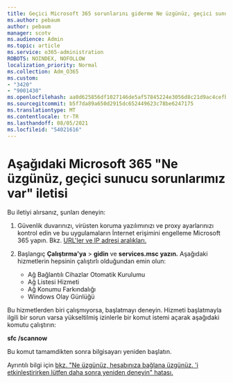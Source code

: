 ```yaml
---
title: Geçici Microsoft 365 sorunlarını giderme Ne üzgünüz, geçici sunucu sorunları iletisiyle karşıda
ms.author: pebaum
author: pebaum
manager: scotv
ms.audience: Admin
ms.topic: article
ms.service: o365-administration
ROBOTS: NOINDEX, NOFOLLOW
localization_priority: Normal
ms.collection: Adm_O365
ms.custom:
- "3420"
- "9001430"
ms.openlocfilehash: aa0d625856df1027146de5af57845224e3056d8c21d9ac4cefbd4a9c329f487c
ms.sourcegitcommit: b5f7da89a650d2915dc652449623c78be6247175
ms.translationtype: MT
ms.contentlocale: tr-TR
ms.lasthandoff: 08/05/2021
ms.locfileid: "54021616"
---
```

# <a name="fixing-the-microsoft-365-apps-sorry-we-are-having-temporary-server-issues-message"></a>Aşağıdaki Microsoft 365 "Ne üzgünüz, geçici sunucu sorunlarımız var" iletisi

Bu iletiyi alırsanız, şunları deneyin:

1. Güvenlik duvarınızı, virüsten koruma yazılımınızı ve proxy ayarlarınızı kontrol edin ve bu uygulamaların İnternet erişimini engelleme Microsoft 365 yapın. Bkz. [URL'ler ve IP adresi aralıkları.](https://docs.microsoft.com/office365/enterprise/urls-and-ip-address-ranges)

2. Başlangıç **Çalıştırma'ya**  >  **gidin** ve **services.msc yazın.** Aşağıdaki hizmetlerin hepsinin çalıştırlı olduğundan emin olun:
    - Ağ Bağlantılı Cihazlar Otomatik Kurulumu
    - Ağ Listesi Hizmeti
    - Ağ Konumu Farkındalığı
    - Windows Olay Günlüğü

Bu hizmetlerden biri çalışmıyorsa, başlatmayı deneyin. Hizmeti başlatmayla ilgili bir sorun varsa yükseltilmiş izinlerle bir komut istemi açarak aşağıdaki komutu çalıştırın:

**sfc /scannow**

Bu komut tamamdikten sonra bilgisayarı yeniden başlatın.

Ayrıntılı bilgi için [bkz. "Ne üzgünüz, hesabınıza bağlana üzgünüz. 'i etkinleştirirken lütfen daha sonra yeniden deneyin" hatası.](https://docs.microsoft.com/office/troubleshoot/activation-installation/issue-when-activate-office-from-office-365)